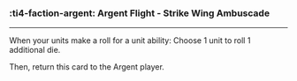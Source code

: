 ### :ti4-faction-argent: __Argent Flight - Strike Wing Ambuscade__

---
When your units make a roll for a unit ability: Choose 1 unit to roll 1 additional die.

Then, return this card to the Argent player.